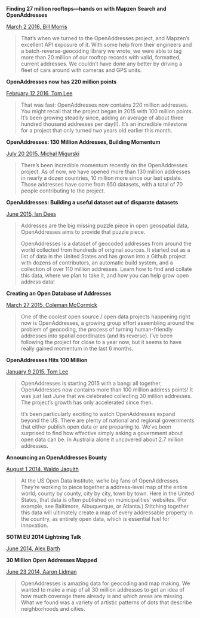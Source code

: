 **Finding 27 million rooftops—hands on with Mapzen Search and OpenAddresses**

[March 2 2016, Bill Morris](http://blog.faraday.io/finding-27-million-addresses-hands-on-with-mapzen-search-and-openaddresses/)

> That’s when we turned to the OpenAddresses project, and Mapzen’s excellent API exposure of it. With some help from their engineers and a batch-reverse-geocoding library we wrote, we were able to tag more than 20 million of our rooftop records with valid, formatted, current addresses. We couldn’t have done any better by driving a fleet of cars around with cameras and GPS units.



**OpenAddresses now has 220 million points**

[February 12 2016, Tom Lee](https://www.mapbox.com/blog/openaddresses-220m/)

> That was fast: OpenAddresses now contains 220 million addresses. You might recall that the project began in 2015 with 100 million points. It’s been growing steadily since, adding an average of about three hundred thousand addresses per day(!). It’s an incredible milestone for a project that only turned two years old earlier this month.



**OpenAddresses: 130 Million Addresses, Building Momentum**

[July 20 2015, Michal Migurski](http://www.codeforamerica.org/blog/2015/07/20/openaddresses-130-million-addresses-building-momentum-2/)

> There’s been incredible momentum recently on the OpenAddresses project. As of now, we have opened more than 130 million addresses in nearly a dozen countries, 10 million more since our last update. Those addresses have come from 650 datasets, with a total of 70 people contributing to the project.



**OpenAddresses: Building a useful dataset out of disparate datasets**

[June 2015, Ian Dees](http://stateofthemap.us/openaddresses-building-a-useful-dataset-out-of-disparate-datasets/)

> Addresses are the big missing puzzle piece in open geospatial data, OpenAddresses aims to provide that puzzle piece.
> 
> OpenAddresses is a dataset of geocoded addresses from around the world collected from hundreds of original sources. It started out as a list of data in the United States and has grown into a Github project with dozens of contributors, an automatic build system, and a collection of over 110 million addresses. Learn how to find and collate this data, where we plan to take it, and how you can help grow open address data!



**Creating an Open Database of Addresses**

[March 27 2015, Coleman McCormick](https://medium.com/@colemanm/creating-an-open-database-of-addresses-73a7d0dc24c5)

> One of the coolest open source / open data projects happening right now is OpenAddresses, a growing group effort assembling around the problem of geocoding, the process of turning human-friendly addresses into spatial coordinates (and its reverse). I’ve been following the project for close to a year now, but it seems to have really gained momentum in the last 6 months.



**OpenAddresses Hits 100 Million**

[January 9 2015, Tom Lee](https://www.mapbox.com/blog/openaddresses-100m/)

> OpenAddresses is starting 2015 with a bang: all together, OpenAddresses now contains more than 100 million address points! It was just last June that we celebrated collecting 30 million addresses. The project’s growth has only accelerated since then.
> 
> It’s been particularly exciting to watch OpenAddresses expand beyond the US. There are plenty of national and regional governments that either publish open data or are preparing to. We’ve been surprised to find how effective simply asking a government about open data can be. In Australia alone it uncovered about 2.7 million addresses.



**Announcing an OpenAddresses Bounty**

[August 1 2014, Waldo Jaquith](https://usopendata.org/2014/08/01/openaddresses/)

> At the US Open Data Institute, we’re big fans of OpenAddresses. They’re working to piece together a address-level map of the entire world, county by county, city by city, town by town. Here in the United States, that data is often published on municipalities’ websites. (For example, see Baltimore, Albuquerque, or Atlanta.) Stitching together this data will ultimately create a map of every addressable property in the country, as entirely open data, which is essential fuel for innovation.



**SOTM EU 2014 Lightning Talk**

[June 2014, Alex Barth](https://www.youtube.com/watch?v=lzNRU9vub04&t=9m30s)



**30 Million Open Addresses Mapped**

[June 23 2014, Aaron Lidman](https://www.mapbox.com/blog/30-million-addresses/)

> OpenAddresses is amazing data for geocoding and map making. We wanted to make a map of all 30 million addresses to get an idea of how much coverage there already is and which areas are missing. What we found was a variety of artistic patterns of dots that describe neighborhoods and cities.

